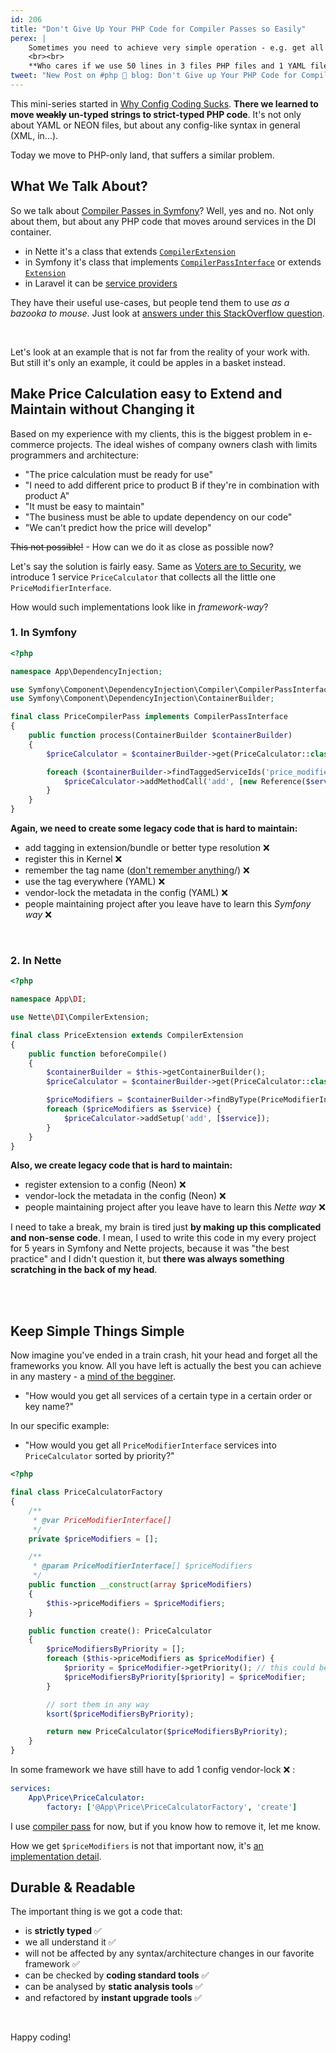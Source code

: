 ```yaml
---
id: 206
title: "Don't Give Up Your PHP Code for Compiler Passes so Easily"
perex: |
    Sometimes you need to achieve very simple operation - e.g. get all services of a certain type in a certain order or key name. When we start to use a PHP framework, we tend to underestimate our PHP skills and look for *the framework* way.
    <br><br>
    **Who cares if we use 50 lines in 3 files PHP files and 1 YAML file instead of 1 factory in 20 lines.** We're cool!
tweet: "New Post on #php 🐘 blog: Don't Give up Your PHP Code for Compiler Passes so Easily      #symfony #laravel #nettfw"
---
```


This mini-series started in [Why Config Coding Sucks](/blog/2019/02/14/why-config-coding-sucks/). **There we learned to move ~~weakly~~ un-typed strings to strict-typed PHP code**. It's not only about YAML or NEON files, but about any config-like syntax in general (XML, in...).

Today we move to PHP-only land, that suffers a similar problem.

## What We Talk About?

So we talk about [Compiler Passes in Symfony](https://symfony.com/doc/current/service_container/compiler_passes.html)? Well, yes and no. Not only about them, but about any PHP code that moves around services in the DI container.

- in Nette it's a class that extends [`CompilerExtension`](/blog/2017/02/15/minimalistic-way-to-create-your-first-nette-extension/)
- in Symfony it's class that implements [`CompilerPassInterface`](https://github.com/symfony/symfony/blob/fba11b4dc34e7c589d8c30d5b6a090387d52e648/src/Symfony/Component/DependencyInjection/Compiler/CompilerPassInterface.php) or extends [`Extension`](https://github.com/symfony/symfony/blob/fba11b4dc34e7c589d8c30d5b6a090387d52e648/src/Symfony/Component/DependencyInjection/Extension/Extension.php)
- in Laravel it can be [service providers](https://laravel.com/docs/master/providers)

They have their useful use-cases, but people tend them to use *as a bazooka to mouse*. Just look at [answers under this StackOverflow question](https://stackoverflow.com/questions/54590981/symfony-4-how-to-access-the-service-from-controller-without-dependency-injectio).

<br>

Let's look at an example that is not far from the reality of your work with. But still it's only an example, it could be apples in a basket instead.

## Make Price Calculation easy to Extend and Maintain without Changing it

Based on my experience with my clients, this is the biggest problem in e-commerce projects. The ideal wishes of company owners clash with limits programmers and architecture:

- "The price calculation must be ready for use"
- "I need to add different price to product B if they're in combination with product A"
- "It must be easy to maintain"
- "The business must be able to update dependency on our code"
- "We can't predict how the price will develop"

~~This not possible!~~ - How can we do it as close as possible now?

Let's say the solution is fairly easy. Same as [Voters are to Security](https://symfony.com/doc/current/security/voters.html), we introduce 1 service `PriceCalculator` that collects all the little one `PriceModifierInterface`.

How would such implementations look like in *framework-way*?

### 1. In Symfony

```php
<?php

namespace App\DependencyInjection;

use Symfony\Component\DependencyInjection\Compiler\CompilerPassInterface;
use Symfony\Component\DependencyInjection\ContainerBuilder;

final class PriceCompilerPass implements CompilerPassInterface
{
    public function process(ContainerBuilder $containerBuilder)
    {
        $priceCalculator = $containerBuilder->get(PriceCalculator::class);

        foreach ($containerBuilder->findTaggedServiceIds('price_modifier') as $service => $tags) {
            $priceCalculator->addMethodCall('add', [new Reference($service)]);
        }
    }
}
```

**Again, we need to create some legacy code that is hard to maintain:**

- add tagging in extension/bundle or better type resolution ❌
- register this in Kernel ❌
- remember the tag name ([don't remember anything](/blog/2018/08/27/why-and-how-to-avoid-the-memory-lock)/) ❌
- use the tag everywhere (YAML) ❌
- vendor-lock the metadata in the config (YAML) ❌
- people maintaining project after you leave have to learn this *Symfony way* ❌

<br>

### 2. In Nette

```php
<?php

namespace App\DI;

use Nette\DI\CompilerExtension;

final class PriceExtension extends CompilerExtension
{
    public function beforeCompile()
    {
        $containerBuilder = $this->getContainerBuilder();
        $priceCalculator = $containerBuilder->get(PriceCalculator::class);

        $priceModifiers = $containerBuilder->findByType(PriceModifierInterface::class);
        foreach ($priceModifiers as $service) {
            $priceCalculator->addSetup('add', [$service]);
        }
    }
}
```

**Also, we create legacy code that is hard to maintain:**

- register extension to a config (Neon) ❌
- vendor-lock the metadata in the config (Neon) ❌
- people maintaining project after you leave have to learn this *Nette way* ❌

I need to take a break, my brain is tired just **by making up this complicated and non-sense code**. I mean, I used to write this code in my every project for 5 years in Symfony and Nette projects, because it was "the best practice" and I didn't question it, but **there was always something scratching in the back of my head**.

<br>
<br>

## Keep Simple Things Simple

Now imagine you've ended in a train crash, hit your head and forget all the frameworks you know. All you have left is actually the best you can achieve in any mastery - a [mind of the begginer](https://zenhabits.net/beginner).

- "How would you get all services of a certain type in a certain order or key name?"

In our specific example:

- "How would you get all `PriceModifierInterface` services into `PriceCalculator` sorted by priority?"

```php
<?php

final class PriceCalculatorFactory
{
    /**
     * @var PriceModifierInterface[]
     */
    private $priceModifiers = [];

    /**
     * @param PriceModifierInterface[] $priceModifiers
     */
    public function __construct(array $priceModifiers)
    {
        $this->priceModifiers = $priceModifiers;
    }

    public function create(): PriceCalculator
    {
        $priceModifiersByPriority = [];
        foreach ($this->priceModifiers as $priceModifier) {
            $priority = $priceModifier->getPriority(); // this could be "getKey()" or any metadata
            $priceModifiersByPriority[$priority] = $priceModifier;
        }

        // sort them in any way
        ksort($priceModifiersByPriority);

        return new PriceCalculator($priceModifiersByPriority);
    }
}
```

In some framework we have still have to add 1 config vendor-lock ❌ :

```yaml
services:
    App\Price\PriceCalculator:
        factory: ['@App\Price\PriceCalculatorFactory', 'create']
```

I use [compiler pass](https://github.com/symplify/package-builder#do-not-repeat-simple-factories) for now, but if you know how to remove it, let me know.

How we get `$priceModifiers` is not that important now, it's [an implementation detail](/blog/2018/11/12/will-autowired-arrays-finally-deprecate-tags-in-symfony-and-nette/).

## Durable & Readable

The important thing is we got a code that:

- is **strictly typed** ✅
- we all understand it ✅
- will not be affected by any syntax/architecture changes in our favorite framework ✅
- can be checked by **coding standard tools** ✅
- can be analysed by **static analysis tools** ✅
- and refactored by **instant upgrade tools** ✅

<br>

Happy coding!
